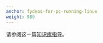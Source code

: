 ```yaml
---
anchor: fydeos-for-pc-running-linux
weight: 989
---
```

请参阅这一篇[知识库指导](/recipes/setting-up-linux-beta/)。
